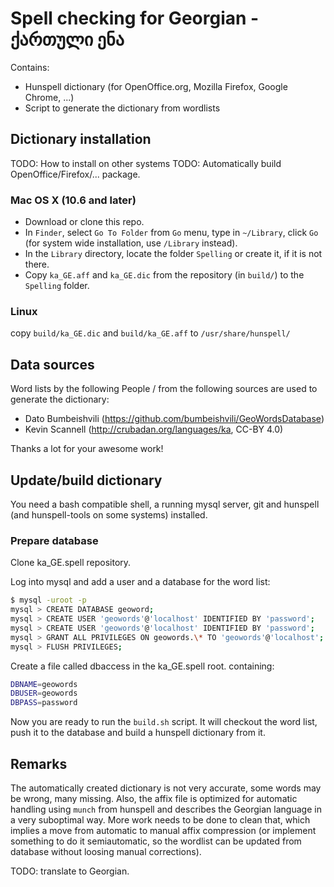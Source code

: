 
# Spell checking for Georgian - ქართული ენა #

Contains:

- Hunspell dictionary (for OpenOffice.org, Mozilla Firefox, Google Chrome, ...)
- Script to generate the dictionary from wordlists

## Dictionary installation ##

TODO: How to install on other systems
TODO: Automatically build OpenOffice/Firefox/... package.

### Mac OS X (10.6 and later) ###

- Download or clone this repo.
- In `Finder`, select `Go To Folder` from `Go` menu, type in `~/Library`, click
  `Go` (for system wide installation, use `/Library` instead).
- In the `Library` directory, locate the folder `Spelling` or create it, if it is not there.
- Copy `ka_GE.aff` and `ka_GE.dic` from the repository (in `build/`) to the `Spelling` folder.

### Linux ###

copy `build/ka_GE.dic` and `build/ka_GE.aff` to `/usr/share/hunspell/`


## Data sources ##

Word lists by the following People / from the following sources are used to generate the dictionary:

- Dato Bumbeishvili (https://github.com/bumbeishvili/GeoWordsDatabase)
- Kevin Scannell (http://crubadan.org/languages/ka, CC-BY 4.0) 

Thanks a lot for your awesome work! 

## Update/build dictionary ##

You need a bash compatible shell, a running mysql server, git and hunspell (and
hunspell-tools on some systems) installed.

### Prepare database ###

Clone ka_GE.spell repository.

Log into mysql and add a user and a database for the word list:

```bash
$ mysql -uroot -p
mysql > CREATE DATABASE geoword;
mysql > CREATE USER 'geowords'@'localhost' IDENTIFIED BY 'password';
mysql > CREATE USER 'geowords'@'localhost' IDENTIFIED BY 'password';
mysql > GRANT ALL PRIVILEGES ON geowords.\* TO 'geowords'@'localhost'; 
mysql > FLUSH PRIVILEGES;
```

Create a file called dbaccess in the ka\_GE.spell root.
containing:

```bash
DBNAME=geowords
DBUSER=geowords
DBPASS=password
```

Now you are ready to run the `build.sh` script. It will checkout the word list,
push it to the database and build a hunspell dictionary from it.

## Remarks ##

The automatically created dictionary is not very accurate, some words may be wrong,
many missing. Also, the affix file is optimized for automatic handling using
`munch` from hunspell and describes the Georgian language in a very suboptimal
way. More work needs to be done to clean that, which implies a move from
automatic to manual affix compression (or implement something to do it
semiautomatic, so the wordlist can be updated from database without loosing
manual corrections).

TODO: translate to Georgian.
